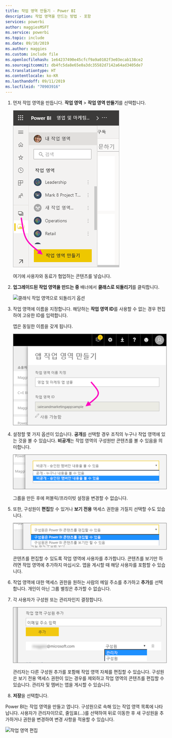 ```yaml
---
title: 작업 영역 만들기 - Power BI
description: 작업 영역을 만드는 방법 - 포함
services: powerbi
author: maggiesMSFT
ms.service: powerbi
ms.topic: include
ms.date: 09/10/2019
ms.author: maggies
ms.custom: include file
ms.openlocfilehash: 1e64237490e45cfcf9a9a0102f3e03ecab138ce2
ms.sourcegitcommit: db4fc5da8e65e0a3dc35582d7142a64ad3405de7
ms.translationtype: HT
ms.contentlocale: ko-KR
ms.lasthandoff: 09/11/2019
ms.locfileid: "70903916"
---
```

1. 먼저 작업 영역을 만듭니다. **작업 영역** > **작업 영역 만들기**를 선택합니다. 
   
     ![작업 영역 만들기](media/powerbi-service-create-app-workspace/power-bi-workspace-create.png)
   
    여기에 사용자와 동료가 협업하는 콘텐츠를 넣습니다.

2. **업그레이드된 작업 영역을 만드는 중** 배너에서 **클래스로 되돌리기**를 클릭합니다. 

    ![클래식 작업 영역으로 되돌리기 옵션](media/powerbi-service-create-app-workspace/power-bi-revert-classic-workspace.png)

3. 작업 영역에 이름을 지정합니다. 해당하는 **작업 영역 ID**를 사용할 수 없는 경우 편집하여 고유한 ID를 입력합니다.
   
     앱은 동일한 이름을 갖게 됩니다.
   
     ![작업 영역 이름 지정](media/powerbi-service-create-app-workspace/power-bi-apps-create-workspace-name.png)

3. 설정할 몇 가지 옵션이 있습니다. **공개**를 선택할 경우 조직의 누구나 작업 영역에 있는 것을 볼 수 있습니다. **비공개**는 작업 영역의 구성원만 콘텐츠를 볼 수 있음을 의미합니다.
   
     ![프라이빗 또는 퍼블릭 설정](media/powerbi-service-create-app-workspace/power-bi-apps-create-workspace-private-public.png)
   
    그룹을 만든 후에 퍼블릭/프라이빗 설정을 변경할 수 없습니다.

4. 또한, 구성원이 **편집**할 수 있거나 **보기 전용** 액세스 권한을 가질지 선택할 수도 있습니다.
   
     ![편집 또는 보기 전용 설정](media/powerbi-service-create-app-workspace/power-bi-apps-create-workspace-members-edit.png)
   
     콘텐츠를 편집할 수 있도록 작업 영역에 사용자를 추가합니다. 콘텐츠를 보기만 하려면 작업 영역에 추가하지 마십시오. 앱을 게시할 때 해당 사용자를 포함할 수 있습니다.

5. 작업 영역에 대한 액세스 권한을 원하는 사람의 메일 주소를 추가하고 **추가**를 선택합니다. 개인이 아닌 그룹 별칭은 추가할 수 없습니다.

6. 각 사용자가 구성원 또는 관리자인지 결정합니다.
   
     ![구성원 또는 관리자 설정](media/powerbi-service-create-app-workspace/power-bi-apps-create-workspace-admin.png)
   
    관리자는 다른 구성원 추가를 포함해 작업 영역 자체를 편집할 수 있습니다. 구성원은 보기 전용 액세스 권한이 있는 경우를 제외하고 작업 영역의 콘텐츠를 편집할 수 있습니다. 관리자 및 멤버는 앱을 게시할 수 있습니다.

7. **저장**을 선택합니다.

Power BI는 작업 영역을 만들고 엽니다. 구성원으로 속해 있는 작업 영역 목록에 나타납니다. 사용자가 관리자이므로, 줄임표(…)를 선택하여 뒤로 이동한 후 새 구성원을 추가하거나 권한을 변경하여 변경 사항을 적용할 수 있습니다.

![작업 영역 편집](media/powerbi-service-create-app-workspace/power-bi-workspace-old-settings.png)

